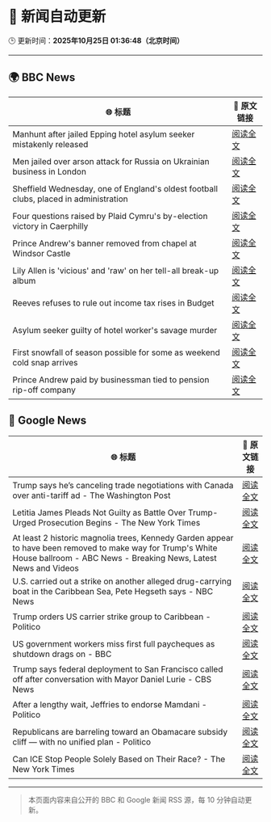 # 🧠 新闻自动更新

🕒 更新时间：**2025年10月25日 01:36:48（北京时间）**

---

## 🌍 BBC News

| 🌐 标题 | 🔗 原文链接 |
|--------|-------------|
| Manhunt after jailed Epping hotel asylum seeker mistakenly released | [阅读全文](https://www.bbc.com/news/articles/cx2d5rl36vgo?at_medium=RSS&at_campaign=rss) |
| Men jailed over arson attack for Russia on Ukrainian business in London | [阅读全文](https://www.bbc.com/news/articles/c04g5x1wq5vo?at_medium=RSS&at_campaign=rss) |
| Sheffield Wednesday, one of England's oldest football clubs, placed in administration | [阅读全文](https://www.bbc.com/sport/football/articles/c1lqmmml533o?at_medium=RSS&at_campaign=rss) |
| Four questions raised by Plaid Cymru's by-election victory in Caerphilly | [阅读全文](https://www.bbc.com/news/articles/cd67j50z05po?at_medium=RSS&at_campaign=rss) |
| Prince Andrew's banner removed from chapel at Windsor Castle | [阅读全文](https://www.bbc.com/news/articles/c867j2wyxj0o?at_medium=RSS&at_campaign=rss) |
| Lily Allen is 'vicious' and 'raw' on her tell-all break-up album | [阅读全文](https://www.bbc.com/news/articles/c5ypgze4l2zo?at_medium=RSS&at_campaign=rss) |
| Reeves refuses to rule out income tax rises in Budget | [阅读全文](https://www.bbc.com/news/articles/cgr4g89g1x8o?at_medium=RSS&at_campaign=rss) |
| Asylum seeker guilty of hotel worker's savage murder | [阅读全文](https://www.bbc.com/news/articles/cvgkpyr1ep4o?at_medium=RSS&at_campaign=rss) |
| First snowfall of season possible for some as weekend cold snap arrives | [阅读全文](https://www.bbc.com/weather/articles/cn40jdp7v98o?at_medium=RSS&at_campaign=rss) |
| Prince Andrew paid by businessman tied to pension rip-off company | [阅读全文](https://www.bbc.com/news/articles/cy5qrp2wne4o?at_medium=RSS&at_campaign=rss) |

## 📰 Google News

| 🌐 标题 | 🔗 原文链接 |
|--------|-------------|
| Trump says he’s canceling trade negotiations with Canada over anti-tariff ad - The Washington Post | [阅读全文](https://news.google.com/rss/articles/CBMimgFBVV95cUxQUzhMaDFPcWVPUFFPZUxLblpNWDZyeHhkbV9HTDJadUxaUi0zQl9jY2x3dmxLVG9ueU45WDd1bkUycG5NVE1jY0t2U3lUeVRLSXdQYTY4ZzA3dG5IX1ZkQ0szUko0WVhVUzRaelB4SmVocGNWaHBhdUNJU05qdkRUTnh4blF6YjBRbVZmbGNOQm9LaTZoN2JHSS1B?oc=5) |
| Letitia James Pleads Not Guilty as Battle Over Trump-Urged Prosecution Begins - The New York Times | [阅读全文](https://news.google.com/rss/articles/CBMie0FVX3lxTE9pM3FCUHp1SEpiU1pTVEptX0ZuQnVjTFA1WDcyVHpXdXdNTTFzV1ZSZE4zTlhyZjVDbjZ6aW1TNzJlb1Jubm96Q0NaZE1XZFFndTBWaVpLeFdPMXcxLWpCVXBMTnlLM2FBUWxhREx5ejRRMmtORUZMLUxzdw?oc=5) |
| At least 2 historic magnolia trees, Kennedy Garden appear to have been removed to make way for Trump's White House ballroom - ABC News - Breaking News, Latest News and Videos | [阅读全文](https://news.google.com/rss/articles/CBMiqwFBVV95cUxPdXRDY0dHV2h5WHZJcHQxZDlLOGRVMF9NZUhqemtLcEFmV20xN25HMndqUzl5ZGlPYkpySkgwbHVEQnZTMWxnM2V2ejFrUTBxQjNORndWZlh6OU5OYWlRQkZpeUpXUlJXR0hZRXFhT1hFVU5hTXFHT1pCbEJSLUhsTlY0VTBUOXZHNE1hQlpMSm5fV2N6OV80azBmc2M2Z1ZlU29Na2R1dXRCU1nSAbABQVVfeXFMTjRJN0lxSFdnQXZ0RHNkSl8zMTV0MFY0ZjFXUGZFZmtKdmVVNnl3R2c5OW05M1pzb2pCRVdGQk1JWmVPR1BoVDBpYUdFLWxDV3E5MWE2Nl84Z0VDZEpROGIyQ3BJQ2NJOFpFWi1ndnJmNTVmbThMMTItblc4V0lVcEo1R1dGbGN3YlIteTl0WnQ3cnJ6RW1WRFVfd2V0RUx5ZWNYc1g0WTMzTDR0QnpWX3g?oc=5) |
| U.S. carried out a strike on another alleged drug-carrying boat in the Caribbean Sea, Pete Hegseth says - NBC News | [阅读全文](https://news.google.com/rss/articles/CBMigwFBVV95cUxQTVFQMThvemJYMWgtUF9NSHFwdlBmVzlnZUJ5NHc4WVQtRzRYaTBiN1RqYmNtUGV4Mk4yaXh6SFhwdmR1eTBSaWdVNkZFQTNjeW5FdXQtYWxIS1hSRnlwNXUwdV9QQ1ByQVFISmF4VlZ1dVNmcmZtM01TUzI2em10cXoxWdIBVkFVX3lxTFAwWFRjVDVOekxnZUt1OUUyTjUwYVZKR0dfeXFXZXBaektvODJOZ0J0MnE2Q3FTckpxNUpYNmIyYjktZ3lWX190MVRpaEdBWmF0dVFsZlh3?oc=5) |
| Trump orders US carrier strike group to Caribbean - Politico | [阅读全文](https://news.google.com/rss/articles/CBMioAFBVV95cUxPN3hWaFFuVlZRRGlmZFV0TVB0dS1US003eGRYQlBkTkdiZDBKVVlZR3kySFE5dkk1QmMxdjkyaU5GVDV5dHhzb3RpYUtFODlLRDh0bkdpYTgtTjVtVmRpaG4zSUN3R1NFTV9MQUpNOEFqZGVyX2wxODlxUUQzU1Q5SGw1c0JLaks0eTB2WVB5Q1pxZ1pUWmN2U2VITXRCRUNP?oc=5) |
| US government workers miss first full paycheques as shutdown drags on - BBC | [阅读全文](https://news.google.com/rss/articles/CBMiVEFVX3lxTE1XRXd3bjdnc3E3UlMxcFM2YVJKTkVWOHppQ2dqTmNZRnZ1SDduUEQxMDdoU0IxRXE3eUNvVmQ2TFhoSm85TW1jZFZreEw2Rm5SUFdRRQ?oc=5) |
| Trump says federal deployment to San Francisco called off after conversation with Mayor Daniel Lurie - CBS News | [阅读全文](https://news.google.com/rss/articles/CBMiyAFBVV95cUxPRTREcC1OZDdfV1NXaXc3clJ1ZkJTc1R0TmdXcWR1SVJwbFVYZFV5aEk1eklrR2h0N0dSVTFvcFpXcFl0TW1HY3RILVNNN0F5b1FFNW5yUk5jbXNndWlRZWJZcUlXSlBxVlBRY1NlMDZIQWFiSkhJaTF6WG52T05ycExsU2NJcG1fN3V2QWpHT3J4NC1zMXV0VHZ5cFJNMlZXS1B4dDgyMHdWcHl4Ym5YR0xGNXB0UmVjYkx1VU1JeS1lbVVUSkpzZQ?oc=5) |
| After a lengthy wait, Jeffries to endorse Mamdani - Politico | [阅读全文](https://news.google.com/rss/articles/CBMinwFBVV95cUxQaEtUdHVvMWFzeV8zZncwdEdhYWZYZ3RaU2VrZzJybUlmYmxBQ2hPWUFDY0M5dnRLcEhiMjkxY0dFelNDV1RsRFBraVRBa3lXSFBoR0g3WjFfRVdLcTdmZXR1UTMyOEtDd2dUUlNjT3lIRmlUTU5seG43V2l3dlB2ZDU2YUhnbVpNSWM2bnVSZHhkZGlqVWFlaW9HU2pfekE?oc=5) |
| Republicans are barreling toward an Obamacare subsidy cliff — with no unified plan - Politico | [阅读全文](https://news.google.com/rss/articles/CBMinAFBVV95cUxOLWJfYXZtVElPdWNyNDdBNDRhaU9MSnNXa1h4bEVjcTFBNUtrZkMxcWdyQzRZNm81RXR5N2VaZVFrZlpwbFBsNEFsNHJNelh5SWVrTGdLdWJxLXNhVV9xRS1GcGVTNzF3ZWVEb2JRV3E2VVl6R21yVG53RExzaUJBZkp0eGxiVDFnZjdWRmZ3UEYzX1B6MGppeXhjUXY?oc=5) |
| Can ICE Stop People Solely Based on Their Race? - The New York Times | [阅读全文](https://news.google.com/rss/articles/CBMifkFVX3lxTE5kcTg1MjZNSllnUU9JaHQ5WGlTYllRZXRfZXd6NTBWLUJsWTVSMlRlbDJ0b25aM1BMMUtTWjMwUXJZekJEVk9rcW90LXhLTXFRQW40eE1sWDR2cnBYWUlDN2xMa0pQWFZGd3FwSXVja3RCTXNTVllrVkljbVZuQQ?oc=5) |

---
> 本页面内容来自公开的 BBC 和 Google 新闻 RSS 源，每 10 分钟自动更新。